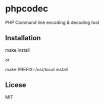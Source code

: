 # phpcodec
PHP Command line encoding &amp; decoding tool

## Installation

make install

or

make PREFIX=/usr/local install
  
## Licese
   MIT
  
  
  
  
   
   
   
   
   
   
   
   
   
   
   
   
   
   
   
   
   
   
   
   
   
   
   
   
   
   
   
   
   
   
   
   
   
   
   
   
   
   
   
   
   
   
   
   
   
   
   
   
   
   
   
